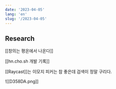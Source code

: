 ```yaml
---
date: '2023-04-05'
lang: 'en'
slug: '/2023-04-05'
---
```


## Research

[[창의는 평온에서 나온다]]

[[hn.cho.sh 개발 기록]]

[[Raycast]]는 이모지 피커는 참 좋은데 검색이 정말 구리다.

![[D358DA.png]]
